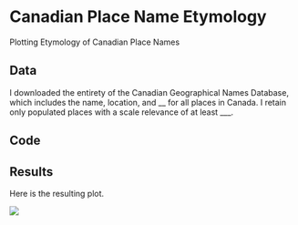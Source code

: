 # Canadian Place Name Etymology
 Plotting Etymology of Canadian Place Names

## Data
I downloaded the entirety of the Canadian Geographical Names Database, which includes the name, location, and __ for all places in Canada. I retain only populated places with a scale relevance of at least ___.

## Code

## Results
Here is the resulting plot.

<img src="https://github.com/robertialenti/Commuting-in-Montreal/raw/main/output/etymology_amp.html">
